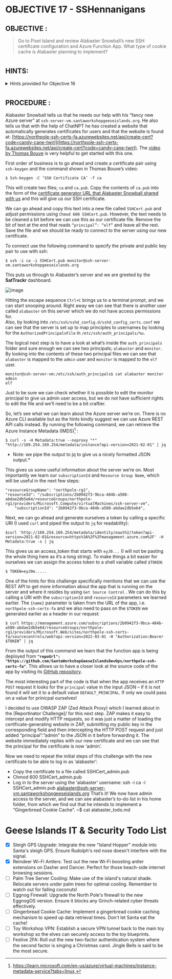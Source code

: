 # OBJECTIVE 17 - SSHennanigans #

## OBJECTIVE : ##
>Go to Pixel Island and review Alabaster Snowball’s new SSH certificate configuration and Azure Function App.  What type of cookie cache is Alabaster planning to implement?
#  

## HINTS: ##
<details>
  <summary>Hints provided for Objective 16</summary>
  
>-	Azure CLI tools aren't always available, but if you're on an Azure VM you can always use the [Azure REST API](https://learn.microsoft.com/en-us/entra/identity/managed-identities-azure-resources/how-to-use-vm-token) instead.
>-	The [get-source-control](https://learn.microsoft.com/en-us/rest/api/appservice/web-apps/get-source-control?view=rest-appservice-2022-03-01) Azure REST API endpoint provides details about where an Azure Web App or Function App is deployed from.
>-	Check out Thomas Bouve's [talk and demo](https://www.youtube.com/watch?v=4S0Rniyidt4) to learn all about how you can upgrade your SSH server configuration to leverage SSH certificates.
</details>

#  

## PROCEDURE : ##

Alabaster Snowball tells us that he needs our help with his “fancy new Azure server” at ``ssh-server-vm.santaworkshopgeeseislands.org``.  He also tells us that with the help of ChatNPT he has created a website that automatically generates certificates for users and that the website is found at: [https://northpole-ssh-certs-fa.azurewebsites.net/api/create-cert?code=candy-cane-twirl](https://northpole-ssh-certs-fa.azurewebsites.net/api/create-cert?code=candy-cane-twirl).  The [video by Thomas Bouve](https://www.youtube.com/watch?v=4S0Rniyidt4) is very helpful to get started with this one.

First order of business is to go ahead and create a certificate pair using `ssh-keygen` and the command shown in Thomas Bouve’s video:
```
$ Ssh-keygen -C ‘SSH Certificate CA’ -f ca
```

This will create two files; `ca` and `ca.pub`. Copy the contents of `ca.pub` into the form of the [certificate generator URL that Alabaster Snowball shared with us](https://northpole-ssh-certs-fa.azurewebsites.net/api/create-cert?code=candy-cane-twirl) and this will give us our SSH certificate.

We can go ahead and copy this text into a new file called `SSHCert.pub` and adjust permissions using `Chmod 600 SSHCert.pub`.  However, the text needs to be cleaned a bit before we can use this as our certificate file.  Remove the bit of text at the end that reads `“principal”: “elf”` and leave all the rest.  Save the file and we should be ready to connect to the server using our new certificate.

To connect use the following command to specify the private and public key pair to use with ssh:
```
$ ssh -i ca -i SSHCert.pub monitor@ssh-server-vm.santaworkshopgeeseislands.org 
```

This puts us through to Alabaster’s server and we are greeted by the **SatTrackr** dashboard. 

![image](https://github.com/beta-j/SANS-Holiday-Hack-Challenge-2023/assets/60655500/c2389d1c-729b-4d99-b44d-bb6958ec6c99)


Hitting the escape sequence `Ctrl+C` brings us to a terminal prompt, and we can start snooping around.  Right away we can see that there is another user called `alabaster` on this server which we do not have access permissions for.  
Also, by looking into `/etc/ssh/sshd_config.d/sshd_config_certs.conf` we can see that the server is set up to map principles to usernames by looking for the `AuthorizedPrincipalsFile` in `/etc/ssh/auth_principals/%u`.

The logical next step is to have a look at what’s inside the `auth_principals` folder and sure enough we can see two principals; `alabaster` and `monitor`.  By looking into the contents of these two principal files we can see that `alabaster` is mapped to the `admin` user and `monitor` is mapped to the `elf` user.
```
monitor@ssh-server-vm:/etc/ssh/auth_principals$ cat alabaster monitor 
admin
elf
```

Just to be sure we can check whether it is possible to edit the monitor principal to give us admin user access, but we do not have sufficient rights to edit the file and we’ll need to be a bit craftier.

So, let’s see what we can learn about the Azure server we’re on.  There is no Azure CLI available but as the hints kindly suggest we can use Azure REST API calls instead. By running the following command, we can retrieve the Azure Instance Metadata (IMDS)[^1] :
```
$ curl -s -H Metadata:true --noproxy "*" "http://169.254.169.254/metadata/instance?api-version=2021-02-01" | jq
```
*    Note: we pipe the output to jq to give us a nicely formatted JSON output.*

This gives us some useful information about the server we’re on.  Most importantly we learn our `subscriptionId` and `Resource Group Name`, which will be useful in the next few steps:
```
"resourceGroupName": "northpole-rg1",   
"resourceId": "/subscriptions/2b0942f3-9bca-484b-a508-abdae2db5e64/resourceGroups/northpole-rg1/providers/Microsoft.Compute/virtualMachines/ssh-server-vm",   
    "subscriptionId": "2b0942f3-9bca-484b-a508-abdae2db5e64",
```

Next, we can go ahead and generate ourselves a token by calling a specific URI (I used `curl` and piped the output to `jq` for readability):
```
$curl 'http://169.254.169.254/metadata/identity/oauth2/token?api-version=2021-02-01&resource=https%3A%2F%2Fmanagement.azure.com%2F' -H Metadata:true -s | jq
```

This gives us an access_token that starts with `eyJ0...` (I will not be pasting the whole thing here as it’s a long string).  To make things a bit easier for ourselves we can assign the access token to a shell variable called `$TOKEN`:
```
$ TOKEN=eyJ0e.....
```

One of the hints for this challenge specifically mentions that we can use the REST API to get more information about the app that is running on the server and where it resides by using `Get Source Control` .  We can do this by calling a URI with the `subscriptionId` and `resourceId` parameters we learned earlier.  The `{name}` parameter is taken from the URL of the app, i.e. `northpole-ssh-certs-fa` and we also need to pass on the `$TOKEN` we generated earlier as a header in our request:
```
$ curl https://management.azure.com/subscriptions/2b0942f3-9bca-484b-a508-abdae2db5e64/resourceGroups/northpole-rg1/providers/Microsoft.Web/sites/northpole-ssh-certs-fa/sourcecontrols/web?api-version=2022-03-01 -H "Authorization:Bearer $TOKEN” | jq 
```

From the output of this command we learn that the function app is being deployed from **`"repoUrl": "https://github.com/SantaWorkshopGeeseIslandsDevOps/northpole-ssh-certs-fa"`**. This allows us to have a closer look at the source code of the app by visiting its [GitHub repository](https://github.com/SantaWorkshopGeeseIslandsDevOps/northpole-ssh-certs-fa).  

The most interesting part of the code is that when the app receives an `HTTP POST` request it looks for the `principal` value in the input JSON – if it is not found it will set it to a default value `DEFAULT_PRINCIPAL`.  If only we could pass on a value for prinicpal ourselves!

I decided to use OWASP ZAP (Zed Attack Proxy) which I learned about in the [Reportinator Challenge]/ for this next step.  ZAP makes it easy to intercept and modify HTTP requests, so it was just a matter of loading the certificate-generating website in ZAP, submitting my public key in the corresponding field and then intercepting the HTTP POST request and just added “principal”:”admin” to the JSON in it before forwarding it.  The website immediately replies with our new certificate and we can see that the principal for the certificate is now ‘admin’.

Now we need to repeat the initial steps of this challenge with the new certificate to be able to log in as ‘alabaster’:
-	Copy the certificate to a file called SSHCert_admin.pub
-	Chmod 600 SSHCert_admin.pub
-	Log in to the server using the ‘alabaster’ username: 
ssh -i ca -i SSHCert_admin.pub alabaster@ssh-server-vm.santaworkshopgeeseislands.org
That’s it! We now have admin access to the server, and we can see alabaster’s to-do list in his home folder, from which we find out that he intends to implement a “Gingerbread Cookie Cache”.
~$ cat alabaster_todo.md 
# Geese Islands IT & Security Todo List

- [X] Sleigh GPS Upgrade: Integrate the new "Island Hopper" module into Santa's sleigh GPS. Ensure Rudolph's red nose doesn't interfere with the signal.
- [X] Reindeer Wi-Fi Antlers: Test out the new Wi-Fi boosting antler extensions on Dasher and Dancer. Perfect for those beach-side internet browsing sessions.
- [ ] Palm Tree Server Cooling: Make use of the island's natural shade. Relocate servers under palm trees for optimal cooling. Remember to watch out for falling coconuts!
- [ ] Eggnog Firewall: Upgrade the North Pole's firewall to the new EggnogOS version. Ensure it blocks any Grinch-related cyber threats effectively.
- [ ] Gingerbread Cookie Cache: Implement a gingerbread cookie caching mechanism to speed up data retrieval times. Don't let Santa eat the cache!
- [ ] Toy Workshop VPN: Establish a secure VPN tunnel back to the main toy workshop so the elves can securely access to the toy blueprints.
- [ ] Festive 2FA: Roll out the new two-factor authentication system where the second factor is singing a Christmas carol. Jingle Bells is said to be the most secure.
 

[^1]: [https://learn.microsoft.com/en-us/azure/virtual-machines/instance-metadata-service?tabs=linux ](https://learn.microsoft.com/en-us/azure/virtual-machines/instance-metadata-service?tabs=linux )
